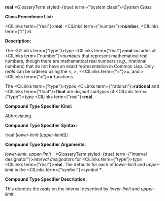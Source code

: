 **real** <GlossaryTerm styled={true} term={"system class"}><i>System Class</i></GlossaryTerm> 



**Class Precedence List:** 



<ClLinks  term={"real"}><b>real</b></ClLinks>, <ClLinks  term={"number"}><b>number</b></ClLinks>, <ClLinks  term={"t"}><b>t</b></ClLinks> 



**Description:** 



The <ClLinks  term={"type"}><i>type</i></ClLinks> <ClLinks  term={"real"}><b>real</b></ClLinks> includes all <ClLinks  term={"number"}><i>numbers</i></ClLinks> that represent mathematical real numbers, though there are mathematical real numbers (*e.g.*, irrational numbers) that do not have an exact representation in Common Lisp. Only *reals* can be ordered using the &lt;, &gt;, &lt;<ClLinks  term={"="}><b>=</b></ClLinks>, and &gt;<ClLinks  term={"="}><b>=</b></ClLinks> functions. 



The <ClLinks  term={"type"}><i>types</i></ClLinks> <ClLinks  term={"rational"}><b>rational</b></ClLinks> and <ClLinks  term={"float"}><b>float</b></ClLinks> are *disjoint subtypes* of <ClLinks  term={"type"}><i>type</i></ClLinks> <ClLinks  term={"real"}><b>real</b></ClLinks>. 



**Compound Type Specifier Kind:** 



Abbreviating. 



**Compound Type Specifier Syntax:** 



(real [*lower-limit* [*upper-limit*]]) 







 



 



**Compound Type Specifier Arguments:** 



*lower-limit*, *upper-limit*—<GlossaryTerm styled={true} term={"interval designator"}><i>interval designators</i></GlossaryTerm> for <ClLinks  term={"type"}><i>type</i></ClLinks> <ClLinks  term={"real"}><b>real</b></ClLinks>. The defaults for each of *lower-limit* and *upper-limit* is the <ClLinks  term={"symbol"}><i>symbol</i></ClLinks> **\***. 



**Compound Type Specifier Description:** 



This denotes the *reals* on the interval described by *lower-limit* and *upper-limit*. 



